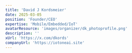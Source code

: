 ```yaml
---
title: 'David J Kordsmeier'
date: 2025-03-05
position: 'Founder/CEO'
expertise: 'Mobile/Embedded/IoT'
avatarResource: 'images/organizer/dk_photoprofile.png'
description: ''
xUrl: 'https://x.com/dkords'
companyUrl: 'https://iotoneai.site'
---
```

